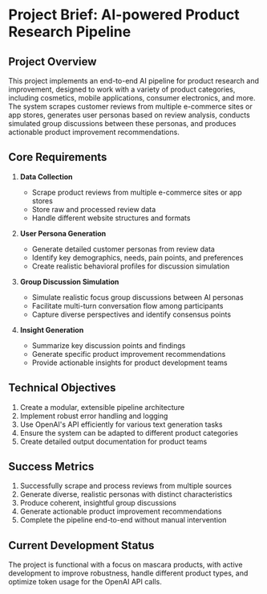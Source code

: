 # Project Brief: AI-powered Product Research Pipeline

## Project Overview

This project implements an end-to-end AI pipeline for product research and improvement, designed to work with a variety of product categories, including cosmetics, mobile applications, consumer electronics, and more. The system scrapes customer reviews from multiple e-commerce sites or app stores, generates user personas based on review analysis, conducts simulated group discussions between these personas, and produces actionable product improvement recommendations.

## Core Requirements

1. **Data Collection**

   - Scrape product reviews from multiple e-commerce sites or app stores
   - Store raw and processed review data
   - Handle different website structures and formats

2. **User Persona Generation**

   - Generate detailed customer personas from review data
   - Identify key demographics, needs, pain points, and preferences
   - Create realistic behavioral profiles for discussion simulation

3. **Group Discussion Simulation**

   - Simulate realistic focus group discussions between AI personas
   - Facilitate multi-turn conversation flow among participants
   - Capture diverse perspectives and identify consensus points

4. **Insight Generation**

   - Summarize key discussion points and findings
   - Generate specific product improvement recommendations
   - Provide actionable insights for product development teams

## Technical Objectives

1. Create a modular, extensible pipeline architecture
2. Implement robust error handling and logging
3. Use OpenAI's API efficiently for various text generation tasks
4. Ensure the system can be adapted to different product categories
5. Create detailed output documentation for product teams

## Success Metrics

1. Successfully scrape and process reviews from multiple sources
2. Generate diverse, realistic personas with distinct characteristics
3. Produce coherent, insightful group discussions
4. Generate actionable product improvement recommendations
5. Complete the pipeline end-to-end without manual intervention

## Current Development Status

The project is functional with a focus on mascara products, with active development to improve robustness, handle different product types, and optimize token usage for the OpenAI API calls.